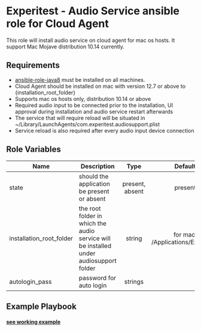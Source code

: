 Experitest - Audio Service ansible role for Cloud Agent
=========

This role will install audio service on cloud agent for mac os hosts. It support Mac Mojave distribution 10.14 currently.

Requirements
------------

* [ansible-role-java8](https://github.com/ExperitestOfficial/ansible-role-java8) must be installed on all machines. <br>
* Cloud Agent should be installed on mac with version 12.7 or above to {installation_root_folder} <br>
* Supports mac os hosts only, distribution 10.14 or above <br>
* Required audio input to be connected prior to the installation, UI approval during installation and audio service restart afterwards <br>
* The service that will require reload will be situated in ~/Library/LaunchAgents/com.experitest.audiosupport.plist <br>
* Service reload is also required after every audio input device connection <br>

Role Variables
--------------

| Name | Description | Type | Default | Required |
|------|-------------|:----:|:-----:|:-----:|
| state | should the application be present or absent | present, absent | present | no |
| installation_root_folder | the root folder in which the audio service will be installed under audiosupport folder | string | for mac: /Applications/Experitest | no |
| autologin_pass | password for auto login | strings |  | yes |


Example Playbook
----------------

#### [see working example](/example)
